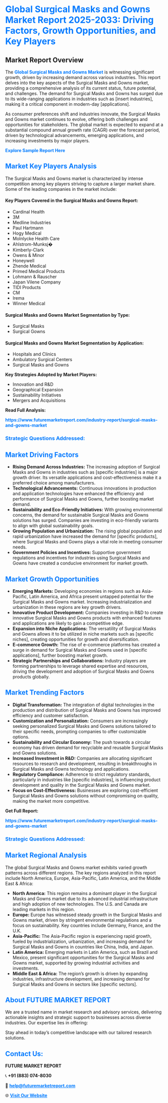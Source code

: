 <h1 style="color: #007BFF;">Global Surgical Masks and Gowns Market Report 2025-2033: Driving Factors, Growth Opportunities, and Key Players</h1>

<section id="overview">
<h2>Market Report Overview</h2>
<p>The <a href="https://www.futuremarketreport.com/industry-report/surgical-masks-and-gowns-market" style="color: #007BFF; text-decoration: none;"><strong>Global Surgical Masks and Gowns Market</strong></a> is witnessing significant growth, driven by increasing demand across various industries. This report delves into the key aspects of the Surgical Masks and Gowns market, providing a comprehensive analysis of its current status, future potential, and challenges. The demand for Surgical Masks and Gowns has surged due to its wide-ranging applications in industries such as [insert industries], making it a critical component in modern-day [applications].</p>
<p>As consumer preferences shift and industries innovate, the Surgical Masks and Gowns market continues to evolve, offering both challenges and opportunities for stakeholders. The global market is expected to expand at a substantial compound annual growth rate (CAGR) over the forecast period, driven by technological advancements, emerging applications, and increasing investments by major players.</p>
</section>

<section id="overview">
<p><a href="https://www.futuremarketreport.com/request-sample/reportId=122009" style="color: #007BFF; text-decoration: none;"><strong>Explore Sample Report Here</strong></a></p>
</section>

<section id="key-players">
<h2 style="color: #007BFF;">Market Key Players Analysis</h2>
<p>The Surgical Masks and Gowns market is characterized by intense competition among key players striving to capture a larger market share. Some of the leading companies in the market include:</p>
<h4>Key Players Covered in the Surgical Masks and Gowns Report:</h4>
<ul><li>Cardinal Health</li><li>3M</li><li>Medline Industries</li><li>Paul Hartmann</li><li>Hogy Medical</li><li>Molnlycke Health Care</li><li>Ahlstrom-Munksj�</li><li>Kimberly-Clark</li><li>Owens &amp; Minor</li><li>Honeywell</li><li>Zhende Medical</li><li>Primed Medical Products</li><li>Lohmann &amp; Rauscher</li><li>Japan Vilene Company</li><li>TIDI Products</li><li>CM</li><li>Irema</li><li>Winner Medical</li></ul>
<h4>Surgical Masks and Gowns Market Segmentation by Type:</h4>
<ul><li>Surgical Masks</li><li>Surgical Gowns</li></ul>

<h4>Surgical Masks and Gowns Market Segmentation by Application:</h4>
<ul><li>Hospitals and Clinics</li><li>Ambulatory Surgical Centers</li><li>Surgical Masks and Gowns</li></ul>
<p><strong>Key Strategies Adopted by Market Players:</strong></p>
<ul>
<li>Innovation and R&D</li>
<li>Geographical Expansion</li>
<li>Sustainability Initiatives</li>
<li>Mergers and Acquisitions</li>
</ul>
</section>

<section>
<p><strong>Read Full Analysis: </strong></p><a href="https://www.futuremarketreport.com/industry-report/surgical-masks-and-gowns-market" style="color: #007BFF; text-decoration: none;"><strong>https://www.futuremarketreport.com/industry-report/surgical-masks-and-gowns-market</strong></a>
<h3 style="color: #007BFF;">Strategic Questions Addressed:</h3>
</section>

<section id="driving-factors">
<h2 style="color: #007BFF;">Market Driving Factors</h2>
<ul>
<li><strong>Rising Demand Across Industries:</strong> The increasing adoption of Surgical Masks and Gowns in industries such as [specific industries] is a major growth driver. Its versatile applications and cost-effectiveness make it a preferred choice among manufacturers.</li>
<li><strong>Technological Advancements:</strong> Continuous innovations in production and application technologies have enhanced the efficiency and performance of Surgical Masks and Gowns, further boosting market demand.</li>
<li><strong>Sustainability and Eco-Friendly Initiatives:</strong> With growing environmental concerns, the demand for sustainable Surgical Masks and Gowns solutions has surged. Companies are investing in eco-friendly variants to align with global sustainability goals.</li>
<li><strong>Growing Population and Urbanization:</strong> The rising global population and rapid urbanization have increased the demand for [specific products], where Surgical Masks and Gowns plays a vital role in meeting consumer needs.</li>
<li><strong>Government Policies and Incentives:</strong> Supportive government regulations and incentives for industries using Surgical Masks and Gowns have created a conducive environment for market growth.</li>
</ul>
</section>

<section id="growth-opportunities">
<h2 style="color: #007BFF;">Market Growth Opportunities</h2>
<ul>
<li><strong>Emerging Markets:</strong> Developing economies in regions such as Asia-Pacific, Latin America, and Africa present untapped potential for the Surgical Masks and Gowns market. Increasing industrialization and urbanization in these regions are key growth drivers.</li>
<li><strong>Innovative Product Development:</strong> Companies investing in R&D to create innovative Surgical Masks and Gowns products with enhanced features and applications are likely to gain a competitive edge.</li>
<li><strong>Expansion into Niche Applications:</strong> The versatility of Surgical Masks and Gowns allows it to be utilized in niche markets such as [specific niches], creating opportunities for growth and diversification.</li>
<li><strong>E-commerce Growth:</strong> The rise of e-commerce platforms has created a surge in demand for Surgical Masks and Gowns used in [specific applications], further boosting market growth.</li>
<li><strong>Strategic Partnerships and Collaborations:</strong> Industry players are forming partnerships to leverage shared expertise and resources, driving the development and adoption of Surgical Masks and Gowns products globally.</li>
</ul>
</section>

<section id="trending-factors">
<h2 style="color: #007BFF;">Market Trending Factors</h2>
<ul>
<li><strong>Digital Transformation:</strong> The integration of digital technologies in the production and distribution of Surgical Masks and Gowns has improved efficiency and customer satisfaction.</li>
<li><strong>Customization and Personalization:</strong> Consumers are increasingly seeking personalized Surgical Masks and Gowns solutions tailored to their specific needs, prompting companies to offer customizable options.</li>
<li><strong>Sustainability and Circular Economy:</strong> The push towards a circular economy has driven demand for recyclable and reusable Surgical Masks and Gowns solutions.</li>
<li><strong>Increased Investment in R&D:</strong> Companies are allocating significant resources to research and development, resulting in breakthroughs in Surgical Masks and Gowns technology and applications.</li>
<li><strong>Regulatory Compliance:</strong> Adherence to strict regulatory standards, particularly in industries like [specific industries], is influencing product development and quality in the Surgical Masks and Gowns market.</li>
<li><strong>Focus on Cost-Effectiveness:</strong> Businesses are exploring cost-efficient Surgical Masks and Gowns solutions without compromising on quality, making the market more competitive.</li>
</ul>
</section>

<section>
<p><strong>Get Full Report: </strong></p><a href="https://www.futuremarketreport.com/industry-report/surgical-masks-and-gowns-market" style="color: #007BFF; text-decoration: none;"><strong>https://www.futuremarketreport.com/industry-report/surgical-masks-and-gowns-market</strong></a>
<h3 style="color: #007BFF;">Strategic Questions Addressed:</h3>
</section>


<section id="regional-analysis">
<h2 style="color: #007BFF;">Market Regional Analysis</h2>
<p>The global Surgical Masks and Gowns market exhibits varied growth patterns across different regions. The key regions analyzed in this report include North America, Europe, Asia-Pacific, Latin America, and the Middle East & Africa:</p>
<ul>
<li><strong>North America:</strong> This region remains a dominant player in the Surgical Masks and Gowns market due to its advanced industrial infrastructure and high adoption of new technologies. The U.S. and Canada are leading markets in this region.</li>
<li><strong>Europe:</strong> Europe has witnessed steady growth in the Surgical Masks and Gowns market, driven by stringent environmental regulations and a focus on sustainability. Key countries include Germany, France, and the U.K.</li>
<li><strong>Asia-Pacific:</strong> The Asia-Pacific region is experiencing rapid growth, fueled by industrialization, urbanization, and increasing demand for Surgical Masks and Gowns in countries like China, India, and Japan.</li>
<li><strong>Latin America:</strong> Emerging markets in Latin America, such as Brazil and Mexico, present significant opportunities for the Surgical Masks and Gowns market, supported by growing industrial activities and investments.</li>
<li><strong>Middle East & Africa:</strong> The region’s growth is driven by expanding industries, infrastructure development, and increasing demand for Surgical Masks and Gowns in sectors like [specific sectors].</li>
</ul>
</section>

<footer>
<h2 style="color: #007BFF;">About FUTURE MARKET REPORT</h2>
<p>We are a trusted name in market research and advisory services, delivering actionable insights and strategic support to businesses across diverse industries. Our expertise lies in offering:</p>

<p>Stay ahead in today’s competitive landscape with our tailored research solutions.</p>

<h2 style="color: #007BFF;">Contact Us:</h2>
<p><strong>FUTURE MARKET REPORT</strong></p>
<p>📞 <strong>+91 (883) 074-8030</strong></p>
<p>📧 <strong><a href="mailto:help@futuremarketreport.com" style="color: #007BFF;">help@futuremarketreport.com</a></strong></p>
<p>🌐 <strong><a href="https://www.futuremarketreport.com/" style="color: #007BFF;">Visit Our Website</a></strong></p>
</footer>